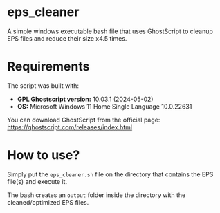 # eps_cleaner
A simple windows executable bash file that uses GhostScript to cleanup EPS files and reduce their size x4.5 times.

# Requirements
The script was built with:
- **GPL Ghostscript version:** 10.03.1 (2024-05-02)
- **OS:** Microsoft Windows 11 Home Single Language 10.0.22631

You can download GhostScript from the official page: https://ghostscript.com/releases/index.html

# How to use?
Simply put the ```eps_cleaner.sh``` file on the directory that contains the EPS file(s) and execute it.

The bash creates an ```output``` folder inside the directory with the cleaned/optimized EPS files.